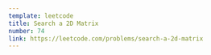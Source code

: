 ```yaml
---
template: leetcode
title: Search a 2D Matrix
number: 74
link: https://leetcode.com/problems/search-a-2d-matrix
---
```

